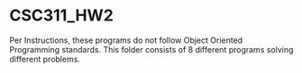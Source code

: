 # CSC311_HW2

Per Instructions, these programs do not follow Object Oriented Programming standards. This folder consists of 8 different programs solving different problems.
